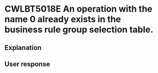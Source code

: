 # CWLBT5018E An operation with the name 0 already exists in the business rule group selection table.

## Explanation

## User response